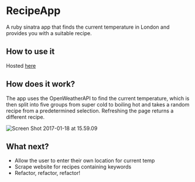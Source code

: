 # RecipeApp
A ruby sinatra app that finds the current temperature in London and provides you with a suitable recipe.

## How to use it
Hosted [here](https://weatherrecipe.herokuapp.com/)

## How does it work?
The app uses the OpenWeatherAPI to find the current temperature, which is then split into five groups from super cold to boiling hot and takes a random recipe from a predetermined selection. Refreshing the page returns a different recipe.

![Screen Shot 2017-01-18 at 15.59.09](https://cloud.githubusercontent.com/assets/17406621/22071496/3f3bd48a-dd97-11e6-8db0-618bc929c84d.png)

## What next?
- Allow the user to enter their own location for current temp
- Scrape website for recipes containing keywords
- Refactor, refactor, refactor!
